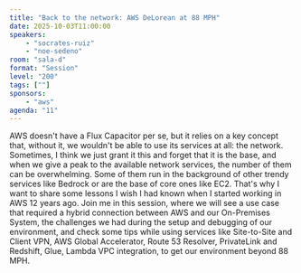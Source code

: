 ```yaml
---
title: "Back to the network: AWS DeLorean at 88 MPH"
date: 2025-10-03T11:00:00
speakers:
    - "socrates-ruiz"
    - "noe-sedeno"
room: "sala-d"
format: "Session" 
level: "200"
tags: [""]
sponsors: 
    - "aws"
agenda: "11"
---
```


AWS doesn't have a Flux Capacitor per se, but it relies on a key concept that, without it, we wouldn't be able to use its services at all: the network.
Sometimes, I think we just grant it this and forget that it is the base, and when we give a peak to the available network services, the number of them can be overwhelming.
Some of them run in the background of other trendy services like Bedrock or are the base of core ones like EC2. That's why I want to share some lessons I wish I had known when I started working in AWS 12 years ago.
Join me in this session, where we will see a use case that required a hybrid connection between AWS and our On-Premises System, the challenges we had during the setup and debugging of our environment, and check some tips while using services like Site-to-Site and Client VPN, AWS Global Accelerator, Route 53 Resolver, PrivateLink and Redshift, Glue, Lambda VPC integration, to get our environment beyond 88 MPH.